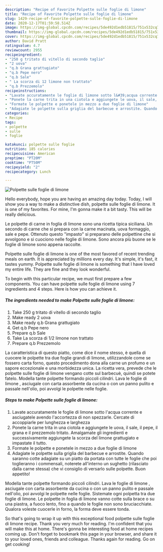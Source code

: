 ```yaml
---
description: "Recipe of Favorite Polpette sulle foglie di limone"
title: "Recipe of Favorite Polpette sulle foglie di limone"
slug: 1429-recipe-of-favorite-polpette-sulle-foglie-di-limone
date: 2020-12-17T01:59:58.514Z
image: https://img-global.cpcdn.com/recipes/5de492d1edb51815/751x532cq70/polpette-sulle-foglie-di-limone-recipe-main-photo.jpg
thumbnail: https://img-global.cpcdn.com/recipes/5de492d1edb51815/751x532cq70/polpette-sulle-foglie-di-limone-recipe-main-photo.jpg
cover: https://img-global.cpcdn.com/recipes/5de492d1edb51815/751x532cq70/polpette-sulle-foglie-di-limone-recipe-main-photo.jpg
author: David Pratt
ratingvalue: 4.7
reviewcount: 2955
recipeingredient:
- "250 g tritato di vitello di secondo taglio"
- "2 uova"
- "q.b Grana grattugiato"
- "q.b Pepe nero"
- "q.b Sale"
- " La scorza di 12 limone non trattato"
- "q.b Prezzemolo"
recipeinstructions:
- "Lavate accuratamente le foglie di limone sotto l&#39;acqua corrente e asciugatele avendo l&#39;accortezza di non spezzarle. Cercate di accoppiarle per lunghezza e larghezza"
- "Ponete la carne trita in una ciotola e aggiungete le uova, il sale, il pepe, il grana e il prezzemolo tritato. Amalgamate gli ingredienti e successivamente aggiungete la scorza del limone grattugiato e impastate il tutto."
- "Formate le polpette e ponetele in mezzo a due foglie di limone"
- "Adagiate le polpette sulla griglia del barbecue e arrostite. Quando saranno cotte adagiate su un piatto da portata con tutte le foglie che poi toglieranno i commensali, noterete all&#39;interno un sughetto (rilasciato dalla carne stessa) che vi consiglio di versarlo sulle polpette. Buon appetito!"
categories:
- Recipe
tags:
- polpette
- sulle
- foglie

katakunci: polpette sulle foglie 
nutrition: 185 calories
recipecuisine: American
preptime: "PT20M"
cooktime: "PT50M"
recipeyield: "2"
recipecategory: Lunch

---
```



![Polpette sulle foglie di limone](https://img-global.cpcdn.com/recipes/5de492d1edb51815/751x532cq70/polpette-sulle-foglie-di-limone-recipe-main-photo.jpg)

Hello everybody, hope you are having an amazing day today. Today, I will show you a way to make a distinctive dish, polpette sulle foglie di limone. It is one of my favorites. For mine, I'm gonna make it a bit tasty. This will be really delicious.

Le polpette di carne in foglia di limone sono una ricetta tipica siciliana. Un secondo di carne che si prepara con la carne macinata, uova formaggio, sale e pepe. Ottenuto questo &#34;impasto&#34; si preparano delle polpettine che si avvolgono e si cuociono nelle foglie di limone. Sono ancora più buone se le foglie di limone sono appena raccolte.

Polpette sulle foglie di limone is one of the most favored of recent trending meals on earth. It is appreciated by millions every day. It's simple, it's fast, it tastes yummy. Polpette sulle foglie di limone is something that I have loved my entire life. They are fine and they look wonderful.


To begin with this particular recipe, we must first prepare a few components. You can have polpette sulle foglie di limone using 7 ingredients and 4 steps. Here is how you can achieve it.

<!--inarticleads1-->

##### The ingredients needed to make Polpette sulle foglie di limone:

1. Take 250 g tritato di vitello di secondo taglio
1. Make ready 2 uova
1. Make ready q.b Grana grattugiato
1. Get q.b Pepe nero
1. Prepare q.b Sale
1. Take  La scorza di 1/2 limone non trattato
1. Prepare q.b Prezzemolo


La caratteristica di questo piatto, come dice il nome stesso, è quella di cuocere le polpette tra due foglie grandi di limone, utilizzandole come se fossero carta forno, questo procedimento dona alla carne un profumo e un sapore eccezionale e una morbidezza unica. La ricetta vera, prevede che le polpette sulle foglie di limone vengano cotte sul barbecuè, quindi se potete fatelo. Modella tante polpette formando piccoli cilindri. Lava le foglie di limone , asciugale con carta assorbente da cucina o con un panno pulito e passale nell&#39;olio, poi avvolgi le polpette nelle foglie. 

<!--inarticleads2-->

##### Steps to make Polpette sulle foglie di limone:

1. Lavate accuratamente le foglie di limone sotto l&#39;acqua corrente e asciugatele avendo l&#39;accortezza di non spezzarle. Cercate di accoppiarle per lunghezza e larghezza
1. Ponete la carne trita in una ciotola e aggiungete le uova, il sale, il pepe, il grana e il prezzemolo tritato. Amalgamate gli ingredienti e successivamente aggiungete la scorza del limone grattugiato e impastate il tutto.
1. Formate le polpette e ponetele in mezzo a due foglie di limone
1. Adagiate le polpette sulla griglia del barbecue e arrostite. Quando saranno cotte adagiate su un piatto da portata con tutte le foglie che poi toglieranno i commensali, noterete all&#39;interno un sughetto (rilasciato dalla carne stessa) che vi consiglio di versarlo sulle polpette. Buon appetito!


Modella tante polpette formando piccoli cilindri. Lava le foglie di limone , asciugale con carta assorbente da cucina o con un panno pulito e passale nell&#39;olio, poi avvolgi le polpette nelle foglie. Sistemate ogni polpetta tra due foglie di limone. Le polpette in foglia di limone vanno cotte sulla brace o su una piastra, a fuoco lento, fino a quando le foglie non sono bruciacchiate. Qualora voleste cuocerle in forno, la forma deve essere tonda. 

So that's going to wrap it up with this exceptional food polpette sulle foglie di limone recipe. Thank you very much for reading. I'm confident that you will make this at home. There's gonna be interesting food at home recipes coming up. Don't forget to bookmark this page in your browser, and share it to your loved ones, friends and colleague. Thanks again for reading. Go on get cooking!
